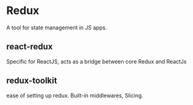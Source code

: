 # Redux

A tool for state management in JS apps.

## react-redux

Specific for ReactJS, acts as a bridge between core Redux and ReactJs

## redux-toolkit

ease of setting up redux. Built-in middlewares, Slicing.
